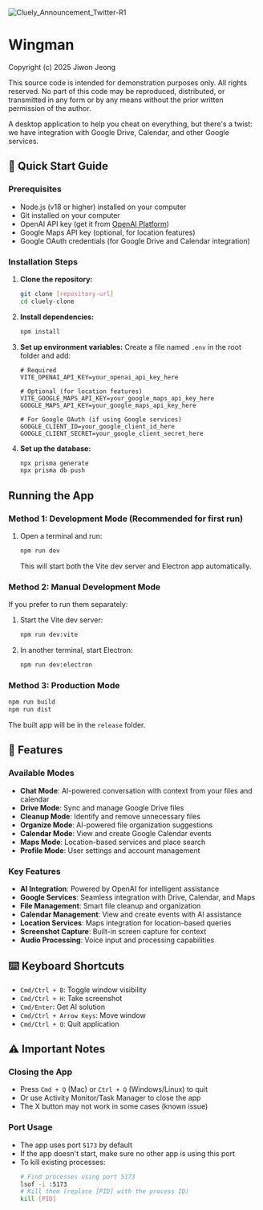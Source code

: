 ![Cluely_Announcement_Twitter-R1](https://github.com/user-attachments/assets/51a28506-5947-448c-8dd7-f229315008c6)

# Wingman

Copyright (c) 2025 Jiwon Jeong

This source code is intended for demonstration purposes only.
All rights reserved. No part of this code may be reproduced, distributed, or transmitted in any form or by any means without the prior written permission of the author.

A desktop application to help you cheat on everything, but there's a twist: we have integration with Google Drive, Calendar, and other Google services.

## 🚀 Quick Start Guide

### Prerequisites
- Node.js (v18 or higher) installed on your computer
- Git installed on your computer
- OpenAI API key (get it from [OpenAI Platform](https://platform.openai.com/api-keys))
- Google Maps API key (optional, for location features)
- Google OAuth credentials (for Google Drive and Calendar integration)

### Installation Steps

1. **Clone the repository:**
   ```bash
   git clone [repository-url]
   cd cluely-clone
   ```

2. **Install dependencies:**
   ```bash
   npm install
   ```

3. **Set up environment variables:**
   Create a file named `.env` in the root folder and add:
   ```env
   # Required
   VITE_OPENAI_API_KEY=your_openai_api_key_here
   
   # Optional (for location features)
   VITE_GOOGLE_MAPS_API_KEY=your_google_maps_api_key_here
   GOOGLE_MAPS_API_KEY=your_google_maps_api_key_here
   
   # For Google OAuth (if using Google services)
   GOOGLE_CLIENT_ID=your_google_client_id_here
   GOOGLE_CLIENT_SECRET=your_google_client_secret_here
   ```

4. **Set up the database:**
   ```bash
   npx prisma generate
   npx prisma db push
   ```

## Running the App

### Method 1: Development Mode (Recommended for first run)
1. Open a terminal and run:
   ```bash
   npm run dev
   ```
   This will start both the Vite dev server and Electron app automatically.

### Method 2: Manual Development Mode
If you prefer to run them separately:
1. Start the Vite dev server:
   ```bash
   npm run dev:vite
   ```
2. In another terminal, start Electron:
   ```bash
   npm run dev:electron
   ```

### Method 3: Production Mode
```bash
npm run build
npm run dist
```
The built app will be in the `release` folder.

## 🎯 Features

### Available Modes
- **Chat Mode**: AI-powered conversation with context from your files and calendar
- **Drive Mode**: Sync and manage Google Drive files
- **Cleanup Mode**: Identify and remove unnecessary files
- **Organize Mode**: AI-powered file organization suggestions
- **Calendar Mode**: View and create Google Calendar events
- **Maps Mode**: Location-based services and place search
- **Profile Mode**: User settings and account management

### Key Features
- **AI Integration**: Powered by OpenAI for intelligent assistance
- **Google Services**: Seamless integration with Drive, Calendar, and Maps
- **File Management**: Smart file cleanup and organization
- **Calendar Management**: View and create events with AI assistance
- **Location Services**: Maps integration for location-based queries
- **Screenshot Capture**: Built-in screen capture for context
- **Audio Processing**: Voice input and processing capabilities

## ⌨️ Keyboard Shortcuts

- `Cmd/Ctrl + B`: Toggle window visibility
- `Cmd/Ctrl + H`: Take screenshot
- `Cmd/Enter`: Get AI solution
- `Cmd/Ctrl + Arrow Keys`: Move window
- `Cmd/Ctrl + Q`: Quit application

## ⚠️ Important Notes

### Closing the App
- Press `Cmd + Q` (Mac) or `Ctrl + Q` (Windows/Linux) to quit
- Or use Activity Monitor/Task Manager to close the app
- The X button may not work in some cases (known issue)

### Port Usage
- The app uses port `5173` by default
- If the app doesn't start, make sure no other app is using this port
- To kill existing processes:
  ```bash
  # Find processes using port 5173
  lsof -i :5173
  # Kill them (replace [PID] with the process ID)
  kill [PID]
  ```

